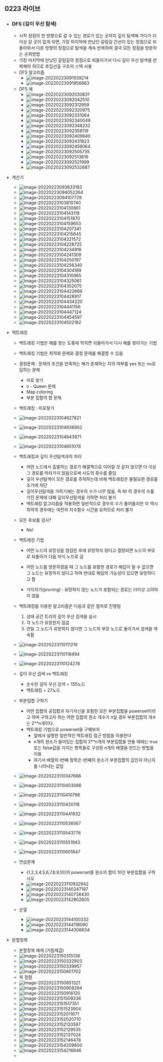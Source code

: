 ## 0223 라이브

- ### DFS (깊이 우선 탐색)	

  - 시작 정점의 한 방향으로 갈 수 있는 경로가 있는 곳까지 깊이 탐색해 가다가 더 이상 갈 곳이 없게 되면, 가장 마지막에 만났던 갈림길 간선이 있는 정점으로 되돌아와서 다른 방향의 정점으로 탐색을 계속 반복하여 결국 모든 정점을 방문하는 순회방법
  - 가장 마지막에 만났던 갈림길의 정점으로 되돌아가서 다시 깊이 우선 탐색을 반복해야 하므로 후입선출 구조의 스택 사용
  - DFS 알고리즘
    - ![image-20220223091939214](2023라이브.assets/image-20220223091939214.png)
    - ![image-20220223091956863](2023라이브.assets/image-20220223091956863.png)
  - DFS 예
    - ![image-20220223092030831](2023라이브.assets/image-20220223092030831.png)
    - ![image-20220223092042510](2023라이브.assets/image-20220223092042510.png)
    - ![image-20220223092312959](2023라이브.assets/image-20220223092312959.png)
    - ![image-20220223092320975](2023라이브.assets/image-20220223092320975.png)
    - ![image-20220223092331064](2023라이브.assets/image-20220223092331064.png)
    - ![image-20220223092340049](2023라이브.assets/image-20220223092340049.png)
    - ![image-20220223092348232](2023라이브.assets/image-20220223092348232.png)
    - ![image-20220223092358119](2023라이브.assets/image-20220223092358119.png)
    - ![image-20220223092409840](2023라이브.assets/image-20220223092409840.png)
    - ![image-20220223092431823](2023라이브.assets/image-20220223092431823.png)
    - ![image-20220223092459064](2023라이브.assets/image-20220223092459064.png)
    - ![image-20220223092505735](2023라이브.assets/image-20220223092505735.png)
    - ![image-20220223092513616](2023라이브.assets/image-20220223092513616.png)
    - ![image-20220223092521999](2023라이브.assets/image-20220223092521999.png)
    - ![image-20220223092532687](2023라이브.assets/image-20220223092532687.png)

- 계산기

  - ![image-20220223093633183](2023라이브.assets/image-20220223093633183.png)
  - ![image-20220223094052264](2023라이브.assets/image-20220223094052264.png)
  - ![image-20220223094107729](2023라이브.assets/image-20220223094107729.png)
  - ![image-20220223103810740](2023라이브.assets/image-20220223103810740.png)
  - ![image-20220223104130861](2023라이브.assets/image-20220223104130861.png)
  - ![image-20220223104143118](2023라이브.assets/image-20220223104143118.png)
  - ![image-20220223104151870](2023라이브.assets/image-20220223104151870.png)
  - ![image-20220223104159653](2023라이브.assets/image-20220223104159653.png)
  - ![image-20220223104207341](2023라이브.assets/image-20220223104207341.png)
  - ![image-20220223104215645](2023라이브.assets/image-20220223104215645.png)
  - ![image-20220223104221572](2023라이브.assets/image-20220223104221572.png)
  - ![image-20220223104228725](2023라이브.assets/image-20220223104228725.png)
  - ![image-20220223104234916](2023라이브.assets/image-20220223104234916.png)
  - ![image-20220223104241309](2023라이브.assets/image-20220223104241309.png)
  - ![image-20220223104250197](2023라이브.assets/image-20220223104250197.png)
  - ![image-20220223104256340](2023라이브.assets/image-20220223104256340.png)
  - ![image-20220223104304189](2023라이브.assets/image-20220223104304189.png)
  - ![image-20220223104310965](2023라이브.assets/image-20220223104310965.png)
  - ![image-20220223104325061](2023라이브.assets/image-20220223104325061.png)
  - ![image-20220223104352075](2023라이브.assets/image-20220223104352075.png)
  - ![image-20220223104422669](2023라이브.assets/image-20220223104422669.png)
  - ![image-20220223104428917](2023라이브.assets/image-20220223104428917.png)
  - ![image-20220223104434220](2023라이브.assets/image-20220223104434220.png)
  - ![image-20220223104441156](2023라이브.assets/image-20220223104441156.png)
  - ![image-20220223104447124](2023라이브.assets/image-20220223104447124.png)
  - ![image-20220223104454597](2023라이브.assets/image-20220223104454597.png)
  - ![image-20220223104502182](2023라이브.assets/image-20220223104502182.png)

- 백트래킹

  - 백트래킹 기법은 해를 찾는 도중에 막히면 되돌아가서 다시 해를 찾아가는 기법

  - 백트래킹 기법은 최적화 문제와 결정 문제를 해결할 수 있음

  - 결정문제 : 문제의 조건을 만족하는 해가 존재하는 지의 여부를 yes 또는 no로 답하는 문제

    - 미로 찾기
    - n - Queen 문제
    - Map coloring
    - 부분 집합의 합 문제 

  - 백트래킹 : 미로찾기

  - ![image-20220223104627821](2023라이브.assets/image-20220223104627821.png)

  - ![image-20220223104636902](2023라이브.assets/image-20220223104636902.png)

  - ![image-20220223104643671](2023라이브.assets/image-20220223104643671.png)

  - ![image-20220223104651078](2023라이브.assets/image-20220223104651078.png)

  - 백트래킹과 깊이 우선탐색과의 차이

    - 어떤 노드에서 출발하는 경로가 해결책으로 이어질 것 같지 않으면 더 이상 그 경로를 따라가지 않음으로써 시도의 횟수를 줄임
    - 깊이 우선탐색이 모든 경로를 추적하는데 비해 백트래킹은 불필요한 경로를 조기에 차단
    - 깊이우선탐색을 가하기에는 경우의 수가 너무 많음, 즉 N! 의 경우의 수를 가진 문제에 대해 깊이우선탐색을 가하면 처리 불가
    - 백트래킹 알고리즘을 적용하면 일반적으로 경우의 수가 줄어들지만 이 역시 최악의 경우에는 여전히 지수함수 시간을 요하므로 처리 불가

  - 모든 후보를 검사?

    - No!

  - 백트래킹 기법

    - 어떤 노드의 유망성을 점검한 후에 유망하지 않다고 결정되면 노드의 부모로 되돌아가 다음 자식 노드로 감

    - 어떤 노드를 방문하였을 때 그 노드를 포함한 경로가 해답이 될 수 없으면 그 노드는 유망하지 않다고 하며 반대로 해답의 가능성이 있으면 유망하다고 함
    - 가지치기(pruning) : 유망하지 않는 노드가 포함되는 경로는 더이상 고려하지 않음

  - 백트래킹을 이용한 알고리즘은 다음과 같은 절차로 진행됨

    1. 상태 공간 트리의 깊이 우선 검색을 실시
    2. 각 노드가 유망한지 점검
    3. 만일 그 노드가 유망하지 않다면 그 노드의 부모 노드로 돌아가서 검색을 계속함

  - ![image-20220223110111219](2023라이브.assets/image-20220223110111219.png)

  - ![image-20220223110118494](2023라이브.assets/image-20220223110118494.png)

  - ![image-20220223110124278](2023라이브.assets/image-20220223110124278.png)

  - 깊이 우선 검색 vs 백트래킹

    - 순수한 깊이 우선 검색 = 155노드
    - 백트래킹 = 27노드

  - 부분집합 구하기

    - 어떤 집합의 공집합과 자기자신을 포함한 모든 부분집합을 powerset이라고 하며 구하고자 하는 어떤 집합의 원소 개수가 n일 경우 부분집합의 개수는 2**n개이다.
    - 백트래킹 기법으로 powerset을 구해보자
      - 앞에서 설명한 일반적인 백트래킹 접근 방법을 이용한다
      - n개의 원소가 들어있는 집합의 2**n개의 부분집합을 만들 때에는 true 또는 false값을 가지는 항목들로 구성된 n개의 배열을 만드는 방법을 이용
      - 여기서 배열의 i번째 항목은 i번째의 원소가 부분집합의 값인지 아닌지를 나타내는 값임

  - ![image-20220223110347666](2023라이브.assets/image-20220223110347666.png)

  - ![image-20220223110403086](2023라이브.assets/image-20220223110403086.png)

  - ![image-20220223110410798](2023라이브.assets/image-20220223110410798.png)

  - ![image-20220223110420118](2023라이브.assets/image-20220223110420118.png)

  - ![image-20220223110441932](2023라이브.assets/image-20220223110441932.png)

  - ![image-20220223110536567](2023라이브.assets/image-20220223110536567.png)

  - ![image-20220223110543776](2023라이브.assets/image-20220223110543776.png)

  - ![image-20220223110551943](2023라이브.assets/image-20220223110551943.png)

  - ![image-20220223110601847](2023라이브.assets/image-20220223110601847.png)

  - 연습문제

    - {1,2,3,4,5,6,7,8,9,10}의 powerset중 원소의 합이 10인 부분집합을 구하시오
    - ![image-20220223110932942](2023라이브.assets/image-20220223110932942.png)
    - ![image-20220223140247197](2023라이브.assets/image-20220223140247197.png)
    - ![image-20220223140738430](2023라이브.assets/image-20220223140738430.png)
    - ![image-20220223142802605](2023라이브.assets/image-20220223142802605.png)

  - 순열

    - ![image-20220223144100332](2023라이브.assets/image-20220223144100332.png)
    - ![image-20220223144118090](2023라이브.assets/image-20220223144118090.png)
    - ![image-20220223144306634](2023라이브.assets/image-20220223144306634.png)

- 분할정복

  - 분할정복 예제 (거듭제곱)
  - ![image-20220223150315136](2023라이브.assets/image-20220223150315136.png)
  - ![image-20220223150332903](2023라이브.assets/image-20220223150332903.png)
  - ![image-20220223150339957](2023라이브.assets/image-20220223150339957.png)
  - ![image-20220223150801702](2023라이브.assets/image-20220223150801702.png)
  - 퀵 정렬
  - ![image-20220223150851321](2023라이브.assets/image-20220223150851321.png)
  - ![image-20220223150908294](2023라이브.assets/image-20220223150908294.png)
  - ![image-20220223150916120](2023라이브.assets/image-20220223150916120.png)
  - ![image-20220223151509336](2023라이브.assets/image-20220223151509336.png)
  - ![image-20220223151517351](2023라이브.assets/image-20220223151517351.png)
  - ![image-20220223151523904](2023라이브.assets/image-20220223151523904.png)
  - ![image-20220223152011671](2023라이브.assets/image-20220223152011671.png)
  - ![image-20220223152020710](2023라이브.assets/image-20220223152020710.png)
  - ![image-20220223152120597](2023라이브.assets/image-20220223152120597.png)
  - ![image-20220223152129535](2023라이브.assets/image-20220223152129535.png)
  - ![image-20220223152137024](2023라이브.assets/image-20220223152137024.png)
  - ![image-20220223152146478](2023라이브.assets/image-20220223152146478.png)
  - ![image-20220223154209600](2023라이브.assets/image-20220223154209600.png)
  - ![image-20220223154216646](2023라이브.assets/image-20220223154216646.png)
  - 







